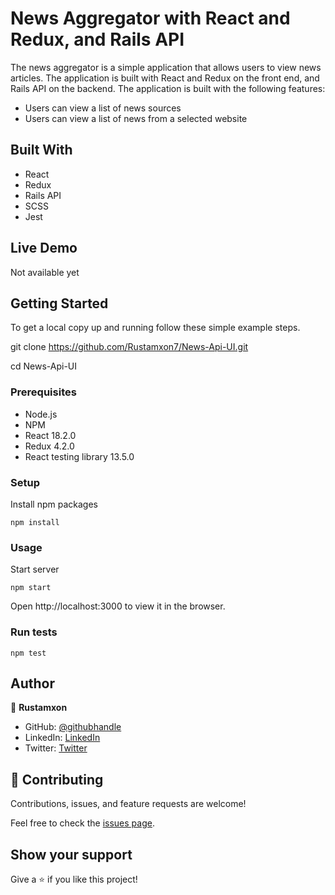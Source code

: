 # News Aggregator with React and Redux, and Rails API

The news aggregator is a simple application that allows users to view news articles. The application is built with React and Redux on the front end, and Rails API on the backend. The application is built with the following features:

* Users can view a list of news sources
* Users can view a list of news from a selected website

## Built With

- React
- Redux
- Rails API
- SCSS
- Jest

## Live Demo

Not available yet

## Getting Started

To get a local copy up and running follow these simple example steps.

git clone https://github.com/Rustamxon7/News-Api-UI.git

cd News-Api-UI

### Prerequisites

  - Node.js
  - NPM
  - React 18.2.0
  - Redux 4.2.0
  - React testing library 13.5.0

### Setup
Install npm packages
```
npm install
```

### Usage

Start server
```
npm start
```

Open http://localhost:3000 to view it in the browser.

### Run tests

```
npm test
```

## Author

👤 **Rustamxon**

- GitHub: [@githubhandle](https://github.com/Rustamxon7)
- LinkedIn: [LinkedIn](https://www.linkedin.com/in/rustamjon-tolipov-6a831020b)
- Twitter: [Twitter](https://twitter.com/Rustamjon7777)

## 🤝 Contributing

Contributions, issues, and feature requests are welcome!

Feel free to check the [issues page](https://github.com/Rustamxon7/News-Api-UI/issues).

## Show your support

Give a ⭐️ if you like this project!